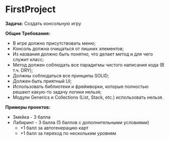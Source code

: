 # FirstProject

**Задача:** Создать консольную игру

**Общие Требования:** 
* В игре должно присутствовать меню;
* Консоль должна очищаться от лишних элементов;
* Из названия должно быть понятно, что делает метод и для чего служит класс;
* Метод должен соблюдать все парадигмы чистого написания кода (В т.ч. DRY);
* Должны соблюдаться все принципы SOLID;
* Должен быть приятный UI;
* Использовать библиотеки и фреймворки, которые полностью решают какую-то задачу логики нельзя;
* Модули Generics и Collections (List, Stack, etc.) использовать нельзя.

**Примеры проектов:**
* Змейка - 3 балла
* Лабиринт - 3 балла (5 баллов с дополнительными условиями)
  * +1 балл за автогенерацию карт
  * +1 балл за переход по нескольким уровням
